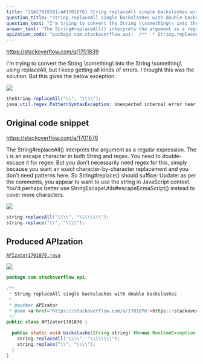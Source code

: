 ```yaml
---
title: "[Q#1701839][A#1701876] String.replaceAll single backslashes with double backslashes"
question_title: "String.replaceAll single backslashes with double backslashes"
question_text: "I'm trying to convert the String \\something\\ into the String \\\\something\\\\ using replaceAll, but I keep getting all kinds of errors. I thought this was the solution: But this gives the below exception:"
answer_text: "The String#replaceAll() interprets the argument as a regular expression. The \\ is an escape character in both String and regex. You need to double-escape it for regex: But you don't necessarily need regex for this, simply because you want an exact character-by-character replacement and you don't need patterns here. So String#replace() should suffice: Update: as per the comments, you appear to want to use the string in JavaScript context. You'd perhaps better use StringEscapeUtils#escapeEcmaScript() instead to cover more characters."
apization_code: "package com.stackoverflow.api;  /**  * String.replaceAll single backslashes with double backslashes  *  * @author APIzator  * @see <a href=\"https://stackoverflow.com/a/1701876\">https://stackoverflow.com/a/1701876</a>  */ public class APIzator1701876 {    public static void backslashe(String string) throws RuntimeException {     string.replaceAll(\"\\\\\\\\\", \"\\\\\\\\\\\\\\\\\");     string.replace(\"\\\\\", \"\\\\\\\\\");   } }"
---
```


https://stackoverflow.com/q/1701839

I&#x27;m trying to convert the String \something\ into the String \\something\\ using replaceAll, but I keep getting all kinds of errors. I thought this was the solution:
But this gives the below exception:


<div class="code-logo"><img src="/stackoverflow.png" /></div>

```java
theString.replaceAll("\\", "\\\\");
java.util.regex.PatternSyntaxException: Unexpected internal error near index 1
```


## Original code snippet

https://stackoverflow.com/a/1701876

The String#replaceAll() interprets the argument as a regular expression. The \ is an escape character in both String and regex. You need to double-escape it for regex:
But you don&#x27;t necessarily need regex for this, simply because you want an exact character-by-character replacement and you don&#x27;t need patterns here. So String#replace() should suffice:
Update: as per the comments, you appear to want to use the string in JavaScript context. You&#x27;d perhaps better use StringEscapeUtils#escapeEcmaScript() instead to cover more characters.

<div class="code-logo"><img src="/stackoverflow.png" /></div>

```java
string.replaceAll("\\\\", "\\\\\\\\");
string.replace("\\", "\\\\");
```

## Produced APIzation

[`APIzator1701876.java`](https://github.com/pasqualesalza/apization-temp-data/raw/master/search/APIzator1701876.java)

<div class="code-logo"><img src="/apizator.png" /></div>

```java
package com.stackoverflow.api;

/**
 * String.replaceAll single backslashes with double backslashes
 *
 * @author APIzator
 * @see <a href="https://stackoverflow.com/a/1701876">https://stackoverflow.com/a/1701876</a>
 */
public class APIzator1701876 {

  public static void backslashe(String string) throws RuntimeException {
    string.replaceAll("\\\\", "\\\\\\\\");
    string.replace("\\", "\\\\");
  }
}

```